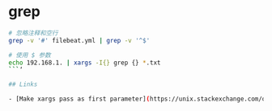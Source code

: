 # grep

```sh
# 忽略注释和空行
grep -v '#' filebeat.yml | grep -v '^$'

# 使用 $ 参数
echo 192.168.1. | xargs -I{} grep {} *.txt
```‘

## Links

- [Make xargs pass as first parameter](https://unix.stackexchange.com/questions/91596/make-xargs-pass-as-first-parameter)
